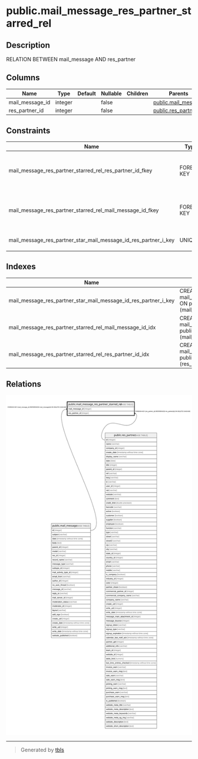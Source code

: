 # public.mail_message_res_partner_starred_rel

## Description

RELATION BETWEEN mail_message AND res_partner

## Columns

| Name | Type | Default | Nullable | Children | Parents | Comment |
| ---- | ---- | ------- | -------- | -------- | ------- | ------- |
| mail_message_id | integer |  | false |  | [public.mail_message](public.mail_message.md) |  |
| res_partner_id | integer |  | false |  | [public.res_partner](public.res_partner.md) |  |

## Constraints

| Name | Type | Definition |
| ---- | ---- | ---------- |
| mail_message_res_partner_starred_rel_res_partner_id_fkey | FOREIGN KEY | FOREIGN KEY (res_partner_id) REFERENCES res_partner(id) ON DELETE CASCADE |
| mail_message_res_partner_starred_rel_mail_message_id_fkey | FOREIGN KEY | FOREIGN KEY (mail_message_id) REFERENCES mail_message(id) ON DELETE CASCADE |
| mail_message_res_partner_star_mail_message_id_res_partner_i_key | UNIQUE | UNIQUE (mail_message_id, res_partner_id) |

## Indexes

| Name | Definition |
| ---- | ---------- |
| mail_message_res_partner_star_mail_message_id_res_partner_i_key | CREATE UNIQUE INDEX mail_message_res_partner_star_mail_message_id_res_partner_i_key ON public.mail_message_res_partner_starred_rel USING btree (mail_message_id, res_partner_id) |
| mail_message_res_partner_starred_rel_mail_message_id_idx | CREATE INDEX mail_message_res_partner_starred_rel_mail_message_id_idx ON public.mail_message_res_partner_starred_rel USING btree (mail_message_id) |
| mail_message_res_partner_starred_rel_res_partner_id_idx | CREATE INDEX mail_message_res_partner_starred_rel_res_partner_id_idx ON public.mail_message_res_partner_starred_rel USING btree (res_partner_id) |

## Relations

![er](public.mail_message_res_partner_starred_rel.svg)

---

> Generated by [tbls](https://github.com/k1LoW/tbls)
